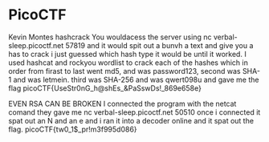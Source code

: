 # PicoCTF
Kevin Montes
hashcrack
You wouldacess the server using nc verbal-sleep.picoctf.net 57819 and it would spit out a bunvh a text and give you a has to crack i just guessed which hash type it would be until it worked. I used hashcat and rockyou wordlist to crack each of the hashes which in order from firast to last went md5, and was password123, second was SHA-1 and was letmein. third was SHA-256 and was qwert098u and gave me the flag 
picoCTF{UseStr0nG_h@shEs_&PaSswDs!_869e658e}


EVEN RSA CAN BE BROKEN
I connected the program with the netcat comand they gave me nc verbal-sleep.picoctf.net 50510
once i connected it spat out an N and an e and i ran it into a decoder online and it spat out the flag.
picoCTF{tw0_1$_pr!m3f995d086}
